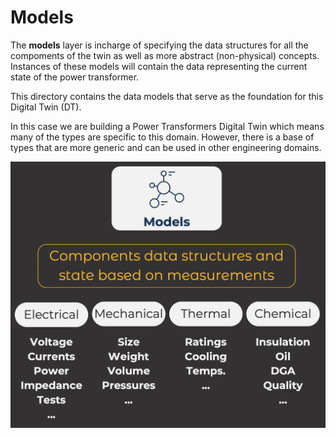# Models

The **models** layer is incharge of specifying the data structures for all the compoments of the twin as well as more abstract (non-physical) concepts. Instances of these models will contain the data representing the current state of the power transformer.

This directory contains the data models that serve as the foundation for this Digital Twin (DT).

In this case we are building a Power Transformers Digital Twin which means many of the types are specific to this domain. However, there is a base of types that are more generic and can be used in other engineering domains.

![models](./images/models.png)
